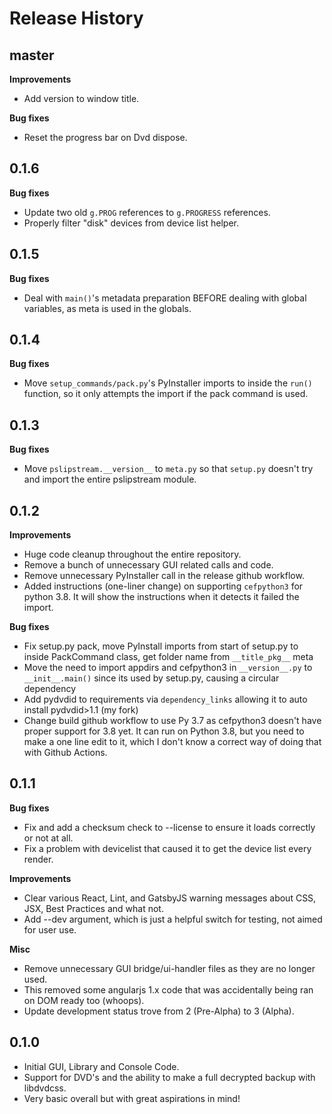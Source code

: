 # Release History

## master

**Improvements**

- Add version to window title.

**Bug fixes**

- Reset the progress bar on Dvd dispose.

## 0.1.6

**Bug fixes**

- Update two old `g.PROG` references to `g.PROGRESS` references.
- Properly filter "disk" devices from device list helper.

## 0.1.5

**Bug fixes**

- Deal with `main()`'s metadata preparation BEFORE dealing with global variables, as meta is used in the globals.

## 0.1.4

**Bug fixes**

- Move `setup_commands/pack.py`'s PyInstaller imports to inside the `run()` function, so it only attempts the import
  if the pack command is used.

## 0.1.3

**Bug fixes**

- Move `pslipstream.__version__` to `meta.py` so that `setup.py` doesn't try and import the entire pslipstream module.

## 0.1.2

**Improvements**

- Huge code cleanup throughout the entire repository.
- Remove a bunch of unnecessary GUI related calls and code.
- Remove unnecessary PyInstaller call in the release github workflow.
- Added instructions (one-liner change) on supporting `cefpython3` for python 3.8. It will show the instructions when
  it detects it failed the import.

**Bug fixes**

- Fix setup.py pack, move PyInstall imports from start of setup.py to inside PackCommand class, get folder name from
  `__title_pkg__` meta
- Move the need to import appdirs and cefpython3 in `__version__.py` to `__init__.main()` since its used by setup.py,
  causing a circular dependency
- Add pydvdid to requirements via `dependency_links` allowing it to auto install pydvdid>1.1 (my fork)
- Change build github workflow to use Py 3.7 as cefpython3 doesn't have proper support for 3.8 yet. It can run on
  Python 3.8, but you need to make a one line edit to it, which I don't know a correct way of doing that with Github
  Actions.

## 0.1.1

**Bug fixes**

- Fix and add a checksum check to --license to ensure it loads correctly or not at all.
- Fix a problem with devicelist that caused it to get the device list every render.

**Improvements**
- Clear various React, Lint, and GatsbyJS warning messages about CSS, JSX, Best Practices and what not.
- Add --dev argument, which is just a helpful switch for testing, not aimed for user use.

**Misc**
- Remove unnecessary GUI bridge/ui-handler files as they are no longer used.
- This removed some angularjs 1.x code that was accidentally being ran on DOM ready too (whoops).
- Update development status trove from 2 (Pre-Alpha) to 3 (Alpha).

## 0.1.0

- Initial GUI, Library and Console Code.
- Support for DVD's and the ability to make a full decrypted backup with libdvdcss.
- Very basic overall but with great aspirations in mind!
